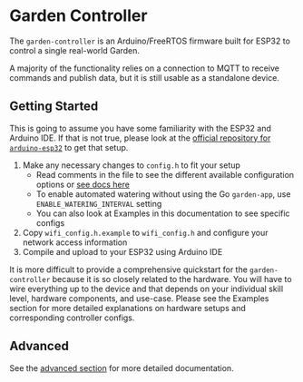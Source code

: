 # Garden Controller
The `garden-controller` is an Arduino/FreeRTOS firmware built for ESP32 to control a single real-world Garden.

A majority of the functionality relies on a connection to MQTT to receive commands and publish data, but it is still usable as a standalone device.

## Getting Started
This is going to assume you have some familiarity with the ESP32 and Arduino IDE. If that is not true, please look at the [official repository for `arduino-esp32`](https://github.com/espressif/arduino-esp32) to get that setup.

1. Make any necessary changes to `config.h` to fit your setup
    - Read comments in the file to see the different available configuration options or [see docs here](controller_advanced.md)
    - To enable automated watering without using the Go `garden-app`, use `ENABLE_WATERING_INTERVAL` setting
    - You can also look at Examples in this documentation to see specific configs
1. Copy `wifi_config.h.example` to `wifi_config.h` and configure your network access information
1. Compile and upload to your ESP32 using Arduino IDE

It is more difficult to provide a comprehensive quickstart for the `garden-controller` because it is so closely related to the hardware. You will have to wire everything up to the device and that depends on your individual skill level, hardware components, and use-case. Please see the Examples section for more detailed explanations on hardware setups and corresponding controller configs.

## Advanced
See the [advanced section](controller_advanced.md) for more detailed documentation.
